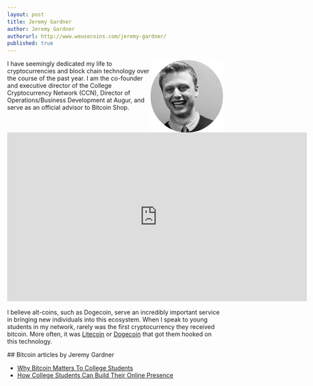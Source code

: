 ```yaml
---
layout: post
title: Jeremy Gardner
author: Jeremy Gardner
authorurl: http://www.weusecoins.com/jeremy-gardner/
published: true
---
```




<img src="/images/jeremy-gardner.png" alt="Jeremy Gardner" align="right">I have seemingly dedicated my life to cryptocurrencies and block chain technology over the course of the past year. I am the co-founder and executive director of the College Cryptocurrency Network (CCN), Director of Operations/Business Development at Augur, and serve as an official advisor to Bitcoin Shop.
<p>
<iframe width="700" height="394" src="https://www.youtube.com/embed/o2SfJvCrcR4" frameborder="0" allowfullscreen></iframe>
<p>
I believe alt-coins, such as Dogecoin, serve an incredibly important service in bringing new individuals into this ecosystem. When I speak to young students in my network, rarely was the first cryptocurrency they received bitcoin. More often, it was <a href=/what-is-litecoin/>Litecoin</a> or <a href=/what-is-dogecoin/>Dogecoin</a> that got them hooked on this technology.
<p>
## Bitcoin articles by Jeremy Gardner
<ul>
<li><a href="">Why Bitcoin Matters To College Students</a></li>
<li><a href="">How College Students Can Build Their Online Presence</a></li>
</ul>